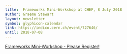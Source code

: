 ```yaml
---
title:  Frameworks Mini-Workshop at CHEP, 8 July 2018
author: Graeme Stewart
layout: newsletter
symbol: glyphicon-calendar
link: https://indico.cern.ch/event/727646/
until: 2018-07-08
---
```

[Frameworks Mini-Workshop - Please Register!](https://indico.cern.ch/event/727646/)
